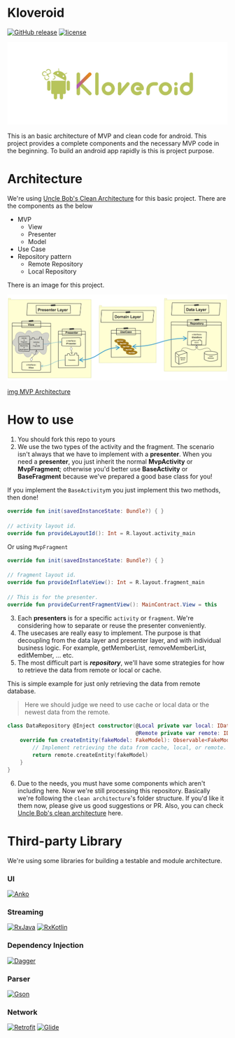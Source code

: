 # Kloveroid

[![GitHub release](https://img.shields.io/github/release/dev-cloverlab/Kloveroid.svg?style=flat-square)](https://github.com/dev-cloverlab/Kloveroid)
[![license](https://img.shields.io/github/license/dev-cloverlab/Kloveroid.svg?style=flat-square)](https://github.com/dev-cloverlab/Kloveroid)

![Kloveroid](https://github.com/dev-cloverlab/Kloveroid/blob/master/img/banner.jpg?raw=true)

This is an basic architecture of MVP and clean code for android. This project provides a complete
components and the necessary MVP code in the beginning. To build an android app rapidly is this is
project purpose.

# Architecture

We're using [Uncle Bob's Clean Architecture](https://8thlight.com/blog/uncle-bob/2012/08/13/the-clean-architecture.html) for this basic project. There are the components as the below

- MVP
  - View
  - Presenter
  - Model
- Use Case
- Repository pattern
  - Remote Repository
  - Local Repository

There is an image for this project.

![Architecture](https://github.com/dev-cloverlab/Kloveroid/blob/master/img/architecture.png)

[img MVP Architecture](https://sketchboard.me/JAGLNMNjXMMP)

# How to use

1. You should fork this repo to yours
2. We use the two types of the activity and the fragment. The scenario isn't always that we have
to implement with a **presenter**. When you need a **presenter**, you just inherit the normal
**MvpActivity** or **MvpFragment**; otherwise you'd better use **BaseActivity** or **BaseFragment**
because we've prepared a good base class for you!

If you implement the `BaseActivity`m you just implement this two methods, then done!
```kotlin
override fun init(savedInstanceState: Bundle?) { }

// activity layout id.
override fun provideLayoutId(): Int = R.layout.activity_main
```

Or using `MvpFragment`
```kotlin
override fun init(savedInstanceState: Bundle?) { }

// fragment layout id.
override fun provideInflateView(): Int = R.layout.fragment_main

// This is for the presenter.
override fun provideCurrentFragmentView(): MainContract.View = this
```

3. Each **presenters** is for a specific `activity` or `fragment`. We're considering how to separate
or reuse the presenter conveniently.
4. The usecases are really easy to implement. The purpose is that decoupling from the data layer and
presenter layer, and with individual business logic. For example, getMemberList, removeMemberList,
editMember, ... etc.
5. The most difficult part is **_repository_**, we'll have some strategies for how to retrieve the data
from remote or local or cache.

This is simple example for just only retrieving the data from remote database.

> Here we should judge we need to use cache or local data or the newest data from the remote.

```kotlin
class DataRepository @Inject constructor(@Local private var local: IDataStore,
                                         @Remote private var remote: IDataStore): IDataStore {
    override fun createEntity(fakeModel: FakeModel): Observable<FakeModel> {
        // Implement retrieving the data from cache, local, or remote.
        return remote.createEntity(fakeModel)
    }
}
```

6. Due to the needs, you must have some components which aren't including here. Now we're still
processing this repository. Basically we're following the `clean architecture`'s folder structure.
If you'd like it them now, please give us good suggestions or PR. Also, you can check [Uncle Bob's clean architecture](https://8thlight.com/blog/uncle-bob/2012/08/13/the-clean-architecture.html) here.

# Third-party Library

We're using some libraries for building a testable and module architecture.

### UI

[![Anko](https://img.shields.io/badge/Anko-0.10.2-green.svg?style=flat-square)](https://github.com/Kotlin/anko)

### Streaming

[![RxJava](https://img.shields.io/badge/RxJava-2.1.6-green.svg?style=flat-square)](https://github.com/ReactiveX/RxJava)
[![RxKotlin](https://img.shields.io/badge/RxKotlin-2.1.0-green.svg?style=flat-square)](https://github.com/ReactiveX/RxKotlin)

### Dependency Injection

[![Dagger](https://img.shields.io/badge/Dagger-2.13-green.svg?style=flat-square)](https://github.com/google/dagger)

### Parser

[![Gson](https://img.shields.io/badge/Gson-2.8.2-green.svg?style=flat-square)](https://github.com/google/gson)

### Network

[![Retrofit](https://img.shields.io/badge/Retrofit-2.3.0-green.svg?style=flat-square)](https://github.com/square/retrofit)
[![Glide](https://img.shields.io/badge/Glide-4.3.1-green.svg?style=flat-square)](https://github.com/bumptech/glide)
